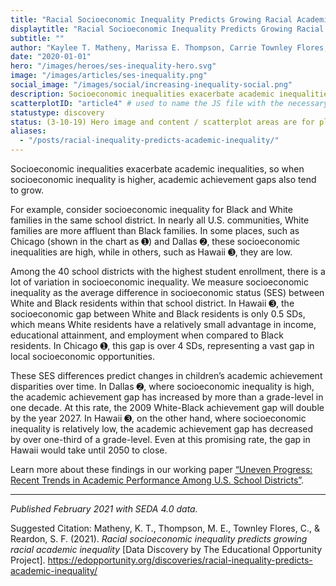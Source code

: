 ```yaml
---
title: "Racial Socioeconomic Inequality Predicts Growing Racial Academic Inequality"
displaytitle: "Racial Socioeconomic Inequality Predicts Growing Racial Academic Inequality"
subtitle: ""
author: "Kaylee T. Matheny, Marissa E. Thompson, Carrie Townley Flores, & sean f. reardon"
date: "2020-01-01"
hero: "/images/heroes/ses-inequality-hero.svg"
image: "/images/articles/ses-inequality.png"
social_image: "/images/social/increasing-inequality-social.png"
description: Socioeconomic inequalities exacerbate academic inequalities, so when socioeconomic inequality is higher, academic achievement gaps also tend to grow.
scatterplotID: "article4" # used to name the JS file with the necessary states and prop attributes
statustype: discovery
status: (3-10-19) Hero image and content / scatterplot areas are for placement only. Add breadcrumb nav to all 3rd-level pages.
aliases:
  - "/posts/racial-inequality-predicts-academic-inequality/"
---
```


<span class="drop-cap">S</span>ocioeconomic inequalities exacerbate academic inequalities, so when socioeconomic inequality is higher, academic achievement gaps also tend to grow.

For example, consider socioeconomic inequality for Black and White families in the same school district. In nearly all U.S. communities, White families are more affluent than Black families. In some places, such as Chicago (shown in the chart as <span class="colorcircle color-orange">➊</span>) and Dallas <span class="colorcircle color-purple">➋</span>, these socioeconomic inequalities are high, while in others, such as Hawaii <span class="colorcircle color-burntred">➌</span>, they are low.

Among the 40 school districts with the highest student enrollment, there is a lot of variation in socioeconomic inequality. We measure socioeconomic inequality as the average difference in socioeconomic status (SES) between White and Black residents within that school district. In Hawaii <span class="colorcircle color-burntred">➌</span>, the socioeconomic gap between White and Black residents is only 0.5 SDs, which means White residents have a relatively small advantage in income, educational attainment, and employment when compared to Black residents. In Chicago <span class="colorcircle color-orange">➊</span>, this gap is over 4 SDs, representing a vast gap in local socioeconomic opportunities.

These SES differences predict changes in children’s academic achievement disparities over time. In Dallas <span class="colorcircle color-purple">➋</span>, where socioeconomic inequality is high, the academic achievement gap has increased by more than a grade-level in one decade. At this rate, the 2009 White-Black achievement gap will double by the year 2027. In Hawaii <span class="colorcircle color-burntred">➌</span>, on the other hand, where socioeconomic inequality is relatively low, the academic achievement gap has decreased by over one-third of a grade-level. Even at this promising rate, the gap in Hawaii  would take until 2050 to close.

Learn more about these findings in our working paper <a href='/research'>“Uneven Progress: Recent Trends in Academic Performance Among U.S. School Districts”</a>.

<hr>

_Published February 2021 with SEDA 4.0 data._

Suggested Citation: 
Matheny, K. T., Thompson, M. E., Townley Flores, C., & Reardon, S. F. (2021). _Racial socioeconomic inequality predicts growing racial academic inequality_ [Data Discovery by The Educational Opportunity Project]. https://edopportunity.org/discoveries/racial-inequality-predicts-academic-inequality/
